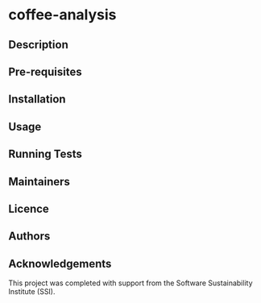# coffee-analysis

## Description

## Pre-requisites

## Installation

## Usage

## Running Tests

## Maintainers

## Licence

## Authors

## Acknowledgements

This project was completed with support from the Software Sustainability Institute (SSI).
